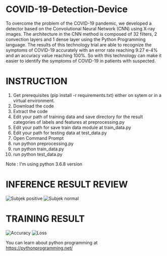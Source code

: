 # COVID-19-Detection-Device
To overcome the problem of the COVID-19 pandemic, we developed a detector based on the Convolutional Neural Network (CNN) using X-ray images. The architecture in the CNN method is composed of 32 filters, 2 convection layers and 1 dense layer using the Python Programming language. The results of this technology trial are able to recognize the symptoms of COVID-19 accurately with an error rate reaching 9.27 e-4% and an accuracy value reaching 100%. So with this technology can make it easier to identify the symptoms of COVID-19 in patients with suspected.

# INSTRUCTION
1. Get prerequisites (pip install -r requirements.txt) either on sytem or in a virtual environment.
2. Download the code
3. Extract the code
4. Edit your path of training data and save directory for the result categories of labels and features at preprocessing.py
5. Edit your path for save train data module at train_data.py
6. Edit your path for testing data at test_data.py
7. Open Command Prompt
8. run python preprocessing.py
9. run python train_data.py
10. run python test_data.py

Note : I'm using python 3.6.8 version

# INFERENCE RESULT REVIEW
![Subjek positive](https://user-images.githubusercontent.com/59139641/77219970-e248f800-6b75-11ea-9978-284d5f415607.JPG) ![Subjek normal](https://user-images.githubusercontent.com/59139641/77219976-f68cf500-6b75-11ea-9416-24b1ee20d1bf.JPG)

# TRAINING RESULT
![Accuracy](https://user-images.githubusercontent.com/59139641/77543622-edd45000-6ee2-11ea-81fe-d3710979f29b.JPG) ![Loss](https://user-images.githubusercontent.com/59139641/77543662-fa58a880-6ee2-11ea-8018-76fc94733edf.JPG)

You can learn about python programming at https://pythonprogramming.net/
